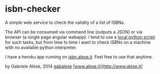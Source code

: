 # isbn-checker

A simple web service to check the validity of a list of ISBNs.

The API can be consumed via command line (outputs a JSON) or via browser (a single page angular webapp).
I tend to use a [local python script](https://gist.github.com/gabalese/9326336) for such tasks, but from time to time I want to check ISBNs on a machine with no available python interpreter.

I have a heroku app running on [isbn.alese.it](http://isbn.alese.it). Feel free to use that anytime.

by Gabriele Alese, 2014
[gabalese](https://twitter.com/gabalese)
[www.alese.it](http://www.alese.it)